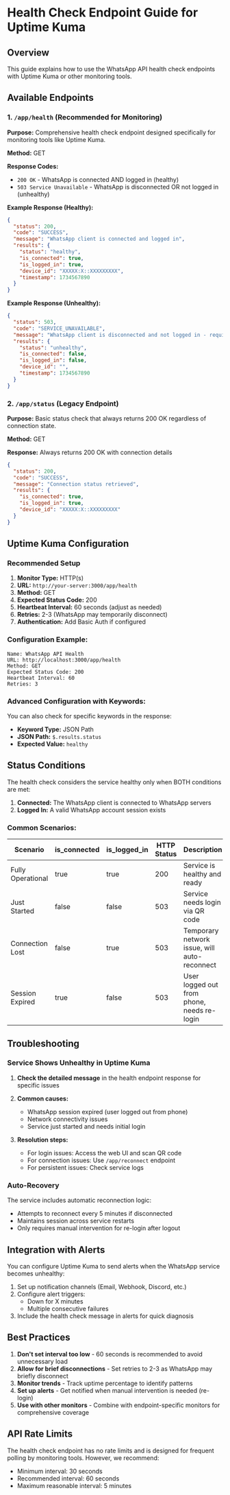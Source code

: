 # Health Check Endpoint Guide for Uptime Kuma

## Overview
This guide explains how to use the WhatsApp API health check endpoints with Uptime Kuma or other monitoring tools.

## Available Endpoints

### 1. `/app/health` (Recommended for Monitoring)
**Purpose:** Comprehensive health check endpoint designed specifically for monitoring tools like Uptime Kuma.

**Method:** GET

**Response Codes:**
- `200 OK` - WhatsApp is connected AND logged in (healthy)
- `503 Service Unavailable` - WhatsApp is disconnected OR not logged in (unhealthy)

**Example Response (Healthy):**
```json
{
  "status": 200,
  "code": "SUCCESS",
  "message": "WhatsApp client is connected and logged in",
  "results": {
    "status": "healthy",
    "is_connected": true,
    "is_logged_in": true,
    "device_id": "XXXXX:X::XXXXXXXXX",
    "timestamp": 1734567890
  }
}
```

**Example Response (Unhealthy):**
```json
{
  "status": 503,
  "code": "SERVICE_UNAVAILABLE",
  "message": "WhatsApp client is disconnected and not logged in - requires login",
  "results": {
    "status": "unhealthy",
    "is_connected": false,
    "is_logged_in": false,
    "device_id": "",
    "timestamp": 1734567890
  }
}
```

### 2. `/app/status` (Legacy Endpoint)
**Purpose:** Basic status check that always returns 200 OK regardless of connection state.

**Method:** GET

**Response:** Always returns 200 OK with connection details
```json
{
  "status": 200,
  "code": "SUCCESS",
  "message": "Connection status retrieved",
  "results": {
    "is_connected": true,
    "is_logged_in": true,
    "device_id": "XXXXX:X::XXXXXXXXX"
  }
}
```

## Uptime Kuma Configuration

### Recommended Setup

1. **Monitor Type:** HTTP(s)
2. **URL:** `http://your-server:3000/app/health`
3. **Method:** GET
4. **Expected Status Code:** 200
5. **Heartbeat Interval:** 60 seconds (adjust as needed)
6. **Retries:** 2-3 (WhatsApp may temporarily disconnect)
7. **Authentication:** Add Basic Auth if configured

### Configuration Example:
```
Name: WhatsApp API Health
URL: http://localhost:3000/app/health
Method: GET
Expected Status Code: 200
Heartbeat Interval: 60
Retries: 3
```

### Advanced Configuration with Keywords:
You can also check for specific keywords in the response:
- **Keyword Type:** JSON Path
- **JSON Path:** `$.results.status`
- **Expected Value:** `healthy`

## Status Conditions

The health check considers the service healthy only when BOTH conditions are met:
1. **Connected:** The WhatsApp client is connected to WhatsApp servers
2. **Logged In:** A valid WhatsApp account session exists

### Common Scenarios:

| Scenario | is_connected | is_logged_in | HTTP Status | Description |
|----------|--------------|--------------|-------------|-------------|
| Fully Operational | true | true | 200 | Service is healthy and ready |
| Just Started | false | false | 503 | Service needs login via QR code |
| Connection Lost | false | true | 503 | Temporary network issue, will auto-reconnect |
| Session Expired | true | false | 503 | User logged out from phone, needs re-login |

## Troubleshooting

### Service Shows Unhealthy in Uptime Kuma

1. **Check the detailed message** in the health endpoint response for specific issues
2. **Common causes:**
   - WhatsApp session expired (user logged out from phone)
   - Network connectivity issues
   - Service just started and needs initial login

3. **Resolution steps:**
   - For login issues: Access the web UI and scan QR code
   - For connection issues: Use `/app/reconnect` endpoint
   - For persistent issues: Check service logs

### Auto-Recovery

The service includes automatic reconnection logic:
- Attempts to reconnect every 5 minutes if disconnected
- Maintains session across service restarts
- Only requires manual intervention for re-login after logout

## Integration with Alerts

You can configure Uptime Kuma to send alerts when the WhatsApp service becomes unhealthy:

1. Set up notification channels (Email, Webhook, Discord, etc.)
2. Configure alert triggers:
   - Down for X minutes
   - Multiple consecutive failures
3. Include the health check message in alerts for quick diagnosis

## Best Practices

1. **Don't set interval too low** - 60 seconds is recommended to avoid unnecessary load
2. **Allow for brief disconnections** - Set retries to 2-3 as WhatsApp may briefly disconnect
3. **Monitor trends** - Track uptime percentage to identify patterns
4. **Set up alerts** - Get notified when manual intervention is needed (re-login)
5. **Use with other monitors** - Combine with endpoint-specific monitors for comprehensive coverage

## API Rate Limits

The health check endpoint has no rate limits and is designed for frequent polling by monitoring tools. However, we recommend:
- Minimum interval: 30 seconds
- Recommended interval: 60 seconds
- Maximum reasonable interval: 5 minutes